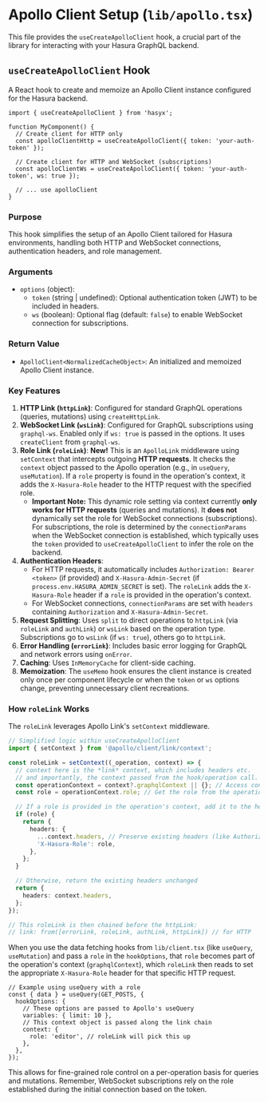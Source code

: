 # Apollo Client Setup (`lib/apollo.tsx`)

This file provides the `useCreateApolloClient` hook, a crucial part of the library for interacting with your Hasura GraphQL backend.

## `useCreateApolloClient` Hook

A React hook to create and memoize an Apollo Client instance configured for the Hasura backend.

```tsx
import { useCreateApolloClient } from 'hasyx';

function MyComponent() {
  // Create client for HTTP only
  const apolloClientHttp = useCreateApolloClient({ token: 'your-auth-token' });

  // Create client for HTTP and WebSocket (subscriptions)
  const apolloClientWs = useCreateApolloClient({ token: 'your-auth-token', ws: true });

  // ... use apolloClient
}
```

### Purpose

This hook simplifies the setup of an Apollo Client tailored for Hasura environments, handling both HTTP and WebSocket connections, authentication headers, and role management.

### Arguments

-   `options` (object):
    -   `token` (string | undefined): Optional authentication token (JWT) to be included in headers.
    -   `ws` (boolean): Optional flag (default: `false`) to enable WebSocket connection for subscriptions.

### Return Value

-   `ApolloClient<NormalizedCacheObject>`: An initialized and memoized Apollo Client instance.

### Key Features

1.  **HTTP Link (`httpLink`)**: Configured for standard GraphQL operations (queries, mutations) using `createHttpLink`.
2.  **WebSocket Link (`wsLink`)**: Configured for GraphQL subscriptions using `graphql-ws`. Enabled only if `ws: true` is passed in the options. It uses `createClient` from `graphql-ws`.
3.  **Role Link (`roleLink`)**: **New!** This is an `ApolloLink` middleware using `setContext` that intercepts outgoing **HTTP requests**. It checks the `context` object passed to the Apollo operation (e.g., in `useQuery`, `useMutation`). If a `role` property is found in the operation's context, it adds the `X-Hasura-Role` header to the HTTP request with the specified role.
    *   **Important Note:** This dynamic role setting via context currently **only works for HTTP requests** (queries and mutations). It **does not** dynamically set the role for WebSocket connections (subscriptions). For subscriptions, the role is determined by the `connectionParams` when the WebSocket connection is established, which typically uses the `token` provided to `useCreateApolloClient` to infer the role on the backend.
4.  **Authentication Headers**:
    *   For HTTP requests, it automatically includes `Authorization: Bearer <token>` (if provided) and `X-Hasura-Admin-Secret` (if `process.env.HASURA_ADMIN_SECRET` is set). The `roleLink` adds the `X-Hasura-Role` header if a `role` is provided in the operation's context.
    *   For WebSocket connections, `connectionParams` are set with `headers` containing `Authorization` and `X-Hasura-Admin-Secret`.
5.  **Request Splitting**: Uses `split` to direct operations to `httpLink` (via `roleLink` and `authLink`) or `wsLink` based on the operation type. Subscriptions go to `wsLink` (if `ws: true`), others go to `httpLink`.
6.  **Error Handling (`errorLink`)**: Includes basic error logging for GraphQL and network errors using `onError`.
7.  **Caching**: Uses `InMemoryCache` for client-side caching.
8.  **Memoization**: The `useMemo` hook ensures the client instance is created only once per component lifecycle or when the `token` or `ws` options change, preventing unnecessary client recreations.

### How `roleLink` Works

The `roleLink` leverages Apollo Link's `setContext` middleware.

```typescript
// Simplified logic within useCreateApolloClient
import { setContext } from '@apollo/client/link/context';

const roleLink = setContext((_operation, context) => {
  // context here is the *link* context, which includes headers etc.
  // and importantly, the context passed from the hook/operation call.
  const operationContext = context?.graphqlContext || {}; // Access context passed from useQuery/useMutation etc.
  const role = operationContext.role; // Get the role from the operation's context

  // If a role is provided in the operation's context, add it to the headers
  if (role) {
    return {
      headers: {
        ...context.headers, // Preserve existing headers (like Authorization)
        'X-Hasura-Role': role,
      },
    };
  }

  // Otherwise, return the existing headers unchanged
  return {
    headers: context.headers,
  };
});

// This roleLink is then chained before the httpLink:
// link: from([errorLink, roleLink, authLink, httpLink]) // for HTTP
```

When you use the data fetching hooks from `lib/client.tsx` (like `useQuery`, `useMutation`) and pass a `role` in the `hookOptions`, that `role` becomes part of the operation's context (`graphqlContext`), which `roleLink` then reads to set the appropriate `X-Hasura-Role` header for that specific HTTP request.

```tsx
// Example using useQuery with a role
const { data } = useQuery(GET_POSTS, {
  hookOptions: {
    // These options are passed to Apollo's useQuery
    variables: { limit: 10 },
    // This context object is passed along the link chain
    context: {
      role: 'editor', // roleLink will pick this up
    },
  },
});
```

This allows for fine-grained role control on a per-operation basis for queries and mutations. Remember, WebSocket subscriptions rely on the role established during the initial connection based on the token.
